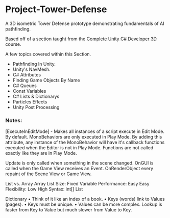 # Project-Tower-Defense
A 3D isometric Tower Defense prototype demonstrating fundamentals of AI pathfinding.

Based off of a section taught from the [Complete Unity C# Developer 3D](https://www.gamedev.tv/p/learn-c-unity-developer-3d-for-video-game-development/?product_id=1503856&coupon_code=JOINUS) course.

A few topics covered within this Section.

- Pathfinding In Unity.
- Unity's NavMesh.
- C# Attributes
- Finding Game Objects By Name
- C# Queues
- Const Variables
- C# Lists & Dictionarys
- Particles Effects
- Unity Post Processing 


### Notes:
[ExecuteInEditMode] - Makes all instances of a script execute in Edit Mode. By default. MonoBehaviors are only executed in Play Mode. By adding this attribute, any instance of the MonoBehavior will have it's callback functions executed when the Editor is not in Play Mode. Functions are not called exactly like they are in Play Mode.

Update is only called when something in the scene changed.
OnGUI is called when the Game View receives an Event.
OnRenderObject every repaint of the Scene View or Game View.


List vs. Array
	Array	List
Size:	Fixed	Variable
Performance:	Easy	Easy
Flexibility:	Low	High
Syntax:	int[]	List<int>

Dictionary
	• Think of it like an index of a book.
	• Keys (words) link to Values (pages).
	• Keys must be unique.
	• Values can be more complex.
Lookup is faster from Key to Value but much slower from Value to Key.
